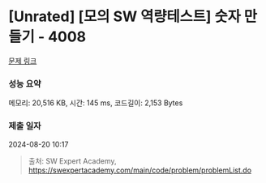 # [Unrated] [모의 SW 역량테스트] 숫자 만들기 - 4008 

[문제 링크](https://swexpertacademy.com/main/code/problem/problemDetail.do?contestProbId=AWIeRZV6kBUDFAVH) 

### 성능 요약

메모리: 20,516 KB, 시간: 145 ms, 코드길이: 2,153 Bytes

### 제출 일자

2024-08-20 10:17



> 출처: SW Expert Academy, https://swexpertacademy.com/main/code/problem/problemList.do